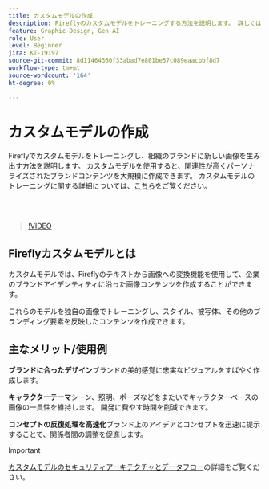 ```yaml
---
title: カスタムモデルの作成
description: Fireflyのカスタムモデルをトレーニングする方法を説明します。 詳しくは、[こちら](https://helpx.adobe.com/jp/firefly/web/work-with-enterprise-features/train-custom-models/custom-models-overview.html)を参照してください。
feature: Graphic Design, Gen AI
role: User
level: Beginner
jira: KT-19197
source-git-commit: 8d11464360f33abad7e801be57c089eaacbbf8d7
workflow-type: tm+mt
source-wordcount: '164'
ht-degree: 0%

---
```


# カスタムモデルの作成

Fireflyでカスタムモデルをトレーニングし、組織のブランドに新しい画像を生み出す方法を説明します。 カスタムモデルを使用すると、関連性が高くパーソナライズされたブランドコンテンツを大規模に作成できます。 カスタムモデルのトレーニングに関する詳細については、[こちら](https://helpx.adobe.com/jp/firefly/web/work-with-enterprise-features/train-custom-models/custom-models-overview.html)をご覧ください。

<br> 

>[!VIDEO](https://video.tv.adobe.com/v/3474931?quality=12&learn=on&hidetitle=true)

## Fireflyカスタムモデルとは

カスタムモデルでは、Fireflyのテキストから画像への変換機能を使用して、企業のブランドアイデンティティに沿った画像コンテンツを作成することができます。

これらのモデルを独自の画像でトレーニングし、スタイル、被写体、その他のブランディング要素を反映したコンテンツを作成できます。

## 主なメリット/使用例

**ブランドに合ったデザイン**&#x200B;ブランドの美的感覚に忠実なビジュアルをすばやく作成します。

**キャラクターテーマ**&#x200B;シーン、照明、ポーズなどをまたいでキャラクターベースの画像の一貫性を維持します。 開発に費やす時間を削減できます。

**コンセプトの反復処理を高速化**&#x200B;ブランド上のアイデアとコンセプトを迅速に提示することで、関係者間の調整を促進します。

>[!IMPORTANT]
>
>[カスタムモデルのセキュリティアーキテクチャとデータフロー](https://www.adobe.com/content/dam/cc/en/trust-center/ungated/whitepapers/creative-cloud/adobe-firefly-custom-models-security-fact-sheet.pdf)の詳細をご覧ください。
